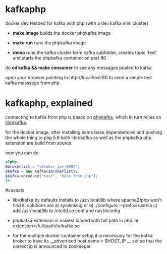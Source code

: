 # kafkaphp
docker dev testbed for kafka with php (with a dev kafka mini cluster)

- **make image**
  builds the docker phpkafka image
  
- **make run**
  runs the phpkafka image
  
- **demo**
  runs the kafka cluster form kafka subfolder, creates topic 'test' and starts the phpkafka container on port 80
  
do __cd kafka && make consumer__ to see any messages posted to kafka

open your browser pointing to http://localhost:80 to send a simple test kafka messsage from php

# kafkaphp, explained

connecting to kafka from php is based on [phpkafka](https://github.com/EVODelavega/phpkafka), which in turn relies on
[librdkafka](https://github.com/edenhill/librdkafka/).

for the docker image, after installing some base dependencies and pushing the whole thing to php 5.6 both librdkafka as well as the phpkafka php extension are build from source.

now you can do:

```php
<?php
$brokerlist = "<broker_ip>:9092";
$kafka = new Kafka($brokerlist);
$kafka->produce("test", "helo from php");
?>
```

#caveats

- librdkafka by defaults installs to /usr/local/lib where apache2/php won't find it. solutions are a) symlinking or b) ./configure --prefix=/usr/lib c) add /usr/local/lib to /etc/ld.so.conf and run ldconfig

- phpkafka extension is easiest loaded with full path in php.ini extension=/full/path/to/kafka.so

- for the multiple docker container setup it is necessary for the kafka broker to have its __advertised.host.name = $HOST_IP __ set so that the correct ip is announced to zookeeper.
